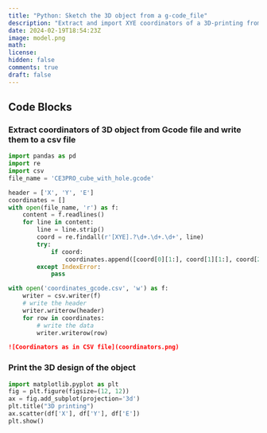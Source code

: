 ```yaml
---
title: "Python: Sketch the 3D object from a g-code_file"
description: "Extract and import XYE coordinators of a 3D-printing from a g-code_file into a tabular form, and then sketch the 3D object"
date: 2024-02-19T18:54:23Z
image: model.png
math: 
license: 
hidden: false
comments: true
draft: false
---
```

## Code Blocks
### Extract coordinators of 3D object from Gcode file and write them to a csv file

```python
import pandas as pd
import re
import csv
file_name = 'CE3PRO_cube_with_hole.gcode'

header = ['X', 'Y', 'E']
coordinates = []
with open(file_name, 'r') as f:
    content = f.readlines()
    for line in content:
        line = line.strip()
        coord = re.findall(r'[XYE].?\d+.\d+.\d+', line)
        try:
            if coord:
                coordinates.append([coord[0][1:], coord[1][1:], coord[2][1:]])
        except IndexError:
            pass

with open('coordinates_gcode.csv', 'w') as f:
    writer = csv.writer(f)
    # write the header
    writer.writerow(header)
    for row in coordinates:
        # write the data
        writer.writerow(row)
```
```markdown
![Coordinators as in CSV file](coordinators.png) 
```
### Print the 3D design of the object
```python
import matplotlib.pyplot as plt
fig = plt.figure(figsize=(12, 12))
ax = fig.add_subplot(projection='3d')
plt.title("3D printing")
ax.scatter(df['X'], df['Y'], df['E'])
plt.show()
```
